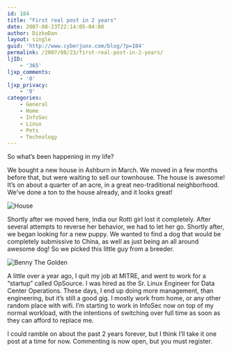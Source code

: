 ```yaml
---
id: 184
title: "First real post in 2 years"
date: 2007-08-23T22:14:05-04:00
author: DizkoDan
layout: single
guid: 'http://www.cyberjunx.com/blog/?p=184'
permalink: /2007/08/23/first-real-post-in-2-years/
ljID:
    - '365'
ljxp_comments:
    - '0'
ljxp_privacy:
    - '0'
categories:
    - General
    - Home
    - InfoSec
    - Linux
    - Pets
    - Technology
---
```


So what’s been happening in my life?

We bought a new house in Ashburn in March. We moved in a few months before that, but were waiting to sell our townhouse. The house is awesome! It’s on about a quarter of an acre, in a great neo-traditional neighborhood. We’ve done a ton to the house already, and it looks great!

![House](http://www.cyberjunx.com/house-front.jpg)

Shortly after we moved here, India our Rotti girl lost it completely. After several attempts to reverse her behavior, we had to let her go. Shortly after, we began looking for a new puppy. We wanted to find a dog that would be completely submissive to China, as well as just being an all around awesome dog! So we picked this little guy from a breeder.

![Benny The Golden](http://www.cyberjunx.com/benny-zoom.jpg)

A little over a year ago, I quit my job at MITRE, and went to work for a “startup” called OpSource. I was hired as the Sr. Linux Engineer for Data Center Operations. These days, I end up doing more management, than engineering, but it’s still a good gig. I mostly work from home, or any other random place with wifi. I’m starting to work in InfoSec now on top of my normal workload, with the intentions of switching over full time as soon as they can afford to replace me.

I could ramble on about the past 2 years forever, but I think I’ll take it one post at a time for now. Commenting is now open, but you must register.
